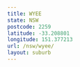 ```yaml
---
title: WYEE
state: NSW
postcode: 2259
latitude: -33.208801
longitude: 151.377213
url: /nsw/wyee/
layout: suburb
---
```

